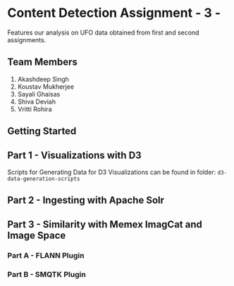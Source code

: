 # Content Detection Assignment - 3 - 

Features our analysis on UFO data obtained from first and second assignments. 

## Team Members

1.  Akashdeep Singh
2.  Koustav Mukherjee
3.  Sayali Ghaisas
4.  Shiva Deviah
5.  Vritti Rohira

## Getting Started

## Part 1 - Visualizations with D3

Scripts for Generating Data for D3 Visualizations can be found in folder: `d3-data-generation-scripts`


## Part 2 - Ingesting with Apache Solr

## Part 3 - Similarity with Memex ImagCat and Image Space

### Part A - FLANN Plugin 

### Part B - SMQTK Plugin  
